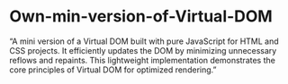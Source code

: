 # Own-min-version-of-Virtual-DOM
“A mini version of a Virtual DOM built with pure JavaScript for HTML and CSS projects. It efficiently updates the DOM by minimizing unnecessary reflows and repaints. This lightweight implementation demonstrates the core principles of Virtual DOM for optimized rendering.”
